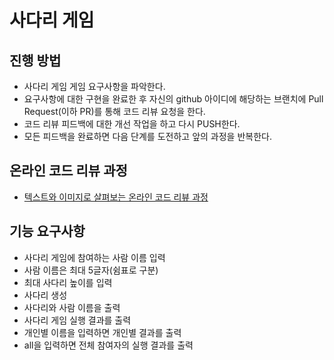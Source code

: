 # 사다리 게임

## 진행 방법

* 사다리 게임 게임 요구사항을 파악한다.
* 요구사항에 대한 구현을 완료한 후 자신의 github 아이디에 해당하는 브랜치에 Pull Request(이하 PR)를 통해 코드 리뷰 요청을 한다.
* 코드 리뷰 피드백에 대한 개선 작업을 하고 다시 PUSH한다.
* 모든 피드백을 완료하면 다음 단계를 도전하고 앞의 과정을 반복한다.

## 온라인 코드 리뷰 과정

* [텍스트와 이미지로 살펴보는 온라인 코드 리뷰 과정](https://github.com/nextstep-step/nextstep-docs/tree/master/codereview)

## 기능 요구사항

* 사다리 게임에 참여하는 사람 이름 입력
* 사람 이름은 최대 5글자(쉼표로 구분)
* 최대 사다리 높이를 입력
* 사다리 생성
* 사다리와 사람 이름을 출력
* 사다리 게임 실행 결과를 출력
* 개인별 이름을 입력하면 개인별 결과를 출력
* all을 입력하면 전체 참여자의 실행 결과를 출력
